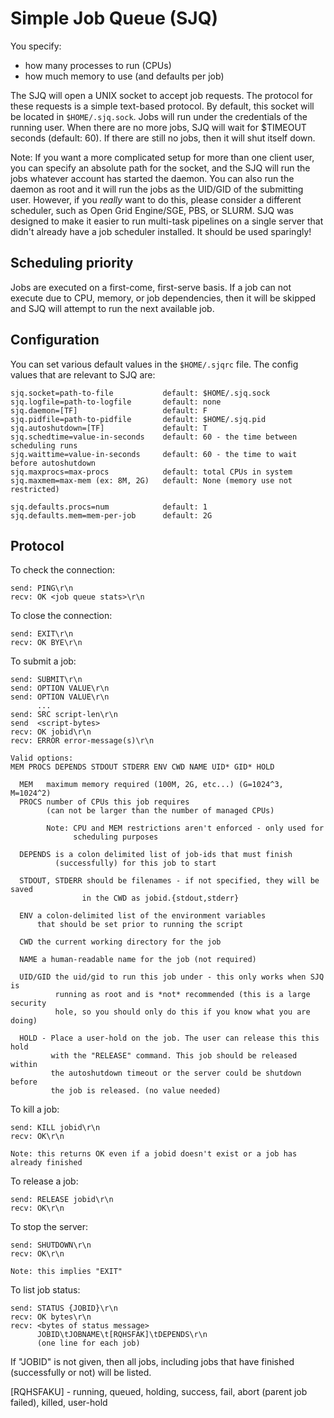 Simple Job Queue (SJQ)
====
You specify:
  - how many processes to run (CPUs)
  - how much memory to use
    (and defaults per job) 

The SJQ will open a UNIX socket to accept job requests. The protocol for these
requests is a simple text-based protocol. By default, this socket will be
located in `$HOME/.sjq.sock`. Jobs will run under the credentials of the 
running user. When there are no more jobs, SJQ will wait for $TIMEOUT
seconds (default: 60). If there are still no jobs, then it will shut itself
down.

Note: If you want a more complicated setup for more than one client user, you
can  specify an absolute path for the socket, and the SJQ will run the jobs
whatever account has started the daemon. You can also run the daemon as root
and it will run the jobs as the UID/GID of the submitting user. However, if
you *really* want to do this, please consider a different scheduler, such as
Open Grid Engine/SGE, PBS, or SLURM. SJQ was designed to make it easier to run
multi-task pipelines on a single server that didn't already have a job
scheduler installed. It should be used sparingly!

Scheduling priority
-------------------
Jobs are executed on a first-come, first-serve basis. If a job can not execute
due to CPU, memory, or job dependencies, then it will be skipped and SJQ will
attempt to run the next available job.


Configuration
-------------
You can set various default values in the `$HOME/.sjqrc` file. The config
values that are relevant to SJQ are:

    sjq.socket=path-to-file           default: $HOME/.sjq.sock
    sjq.logfile=path-to-logfile       default: none
    sjq.daemon=[TF]                   default: F
    sjq.pidfile=path-to-pidfile       default: $HOME/.sjq.pid
    sjq.autoshutdown=[TF]             default: T
    sjq.schedtime=value-in-seconds    default: 60 - the time between scheduling runs
    sjq.waittime=value-in-seconds     default: 60 - the time to wait before autoshutdown
    sjq.maxprocs=max-procs            default: total CPUs in system
    sjq.maxmem=max-mem (ex: 8M, 2G)   default: None (memory use not restricted)

    sjq.defaults.procs=num            default: 1
    sjq.defaults.mem=mem-per-job      default: 2G


Protocol
--------

To check the connection: 

    send: PING\r\n
    recv: OK <job queue stats>\r\n

To close the connection: 

    send: EXIT\r\n
    recv: OK BYE\r\n

To submit a job:

    send: SUBMIT\r\n
    send: OPTION VALUE\r\n
    send: OPTION VALUE\r\n
          ...
    send: SRC script-len\r\n
    send  <script-bytes>
    recv: OK jobid\r\n
    recv: ERROR error-message(s)\r\n

    Valid options:
    MEM PROCS DEPENDS STDOUT STDERR ENV CWD NAME UID* GID* HOLD

      MEM   maximum memory required (100M, 2G, etc...) (G=1024^3, M=1024^2)
      PROCS number of CPUs this job requires
            (can not be larger than the number of managed CPUs)

            Note: CPU and MEM restrictions aren't enforced - only used for
                  scheduling purposes

      DEPENDS is a colon delimited list of job-ids that must finish
              (successfully) for this job to start

      STDOUT, STDERR should be filenames - if not specified, they will be saved
                    in the CWD as jobid.{stdout,stderr}

      ENV a colon-delimited list of the environment variables 
          that should be set prior to running the script

      CWD the current working directory for the job

      NAME a human-readable name for the job (not required)

      UID/GID the uid/gid to run this job under - this only works when SJQ is
              running as root and is *not* recommended (this is a large security
              hole, so you should only do this if you know what you are doing)

      HOLD - Place a user-hold on the job. The user can release this this hold
             with the "RELEASE" command. This job should be released within
             the autoshutdown timeout or the server could be shutdown before
             the job is released. (no value needed)


To kill a job:

    send: KILL jobid\r\n
    recv: OK\r\n

    Note: this returns OK even if a jobid doesn't exist or a job has already finished

To release a job:

    send: RELEASE jobid\r\n
    recv: OK\r\n

To stop the server:

    send: SHUTDOWN\r\n
    recv: OK\r\n

    Note: this implies "EXIT"

To list job status:

    send: STATUS {JOBID}\r\n
    recv: OK bytes\r\n
    recv: <bytes of status message>
          JOBID\tJOBNAME\t[RQHSFAK]\tDEPENDS\r\n
          (one line for each job)

If "JOBID" is not given, then all jobs, including jobs that have finished
(successfully or not) will be listed.

[RQHSFAKU] - running, queued, holding, success, fail, abort (parent job failed), killed, user-hold
